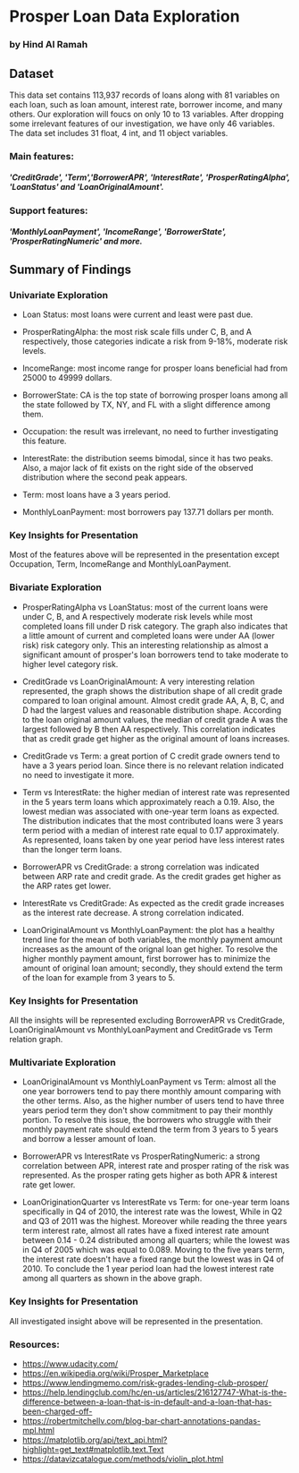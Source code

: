 # Prosper Loan Data Exploration
### by Hind Al Ramah


## Dataset

This data set contains 113,937 records of loans along with 81 variables on each loan, such as loan amount, interest rate, borrower income, and many others. Our exploration will foucs on only 10 to 13 variables. After dropping some irrelevant features of our investigation, we have only 46 variables. The data set includes 31 float, 4 int, and 11 object variables.

### Main features:
##### 'CreditGrade', 'Term','BorrowerAPR', 'InterestRate', 'ProsperRatingAlpha', 'LoanStatus' and 'LoanOriginalAmount'.

### Support features:
##### 'MonthlyLoanPayment', 'IncomeRange', 'BorrowerState', 'ProsperRatingNumeric' and more.
 
## Summary of Findings

### Univariate Exploration
- Loan Status: most loans were current and least were past due.

- ProsperRatingAlpha: the most risk scale fills under C, B, and A respectively, those categories indicate a risk from 9-18%, moderate risk levels.

- IncomeRange: most income range for prosper loans beneficial had from 25000 to 49999 dollars.

- BorrowerState: CA is the top state of borrowing prosper loans among all the state followed by TX, NY, and FL with a slight difference among them.

- Occupation: the result was irrelevant, no need to further investigating this feature.

- InterestRate: the distribution seems bimodal, since it has two peaks. Also, a major lack of fit exists on the right side of the observed distribution where the second peak appears.

- Term: most loans have a 3 years period.

- MonthlyLoanPayment: most borrowers pay 137.71 dollars per month.

### Key Insights for Presentation
Most of the features above will be represented in the presentation except Occupation, Term, IncomeRange and MonthlyLoanPayment. 

### Bivariate Exploration
- ProsperRatingAlpha vs LoanStatus: most of the current loans were under C, B, and A respectively moderate risk levels while most completed loans fill under D risk category. The graph also indicates that a little amount of current and completed loans were under AA (lower risk) risk category only. This an interesting relationship as almost a significant amount of prosper's loan borrowers tend to take moderate to higher level category risk.

- CreditGrade vs LoanOriginalAmount: A very interesting relation represented, the graph shows the distribution shape of all credit grade compared to loan original amount. Almost credit grade AA, A, B, C, and D had the largest values and reasonable distribution shape. According to the loan original amount values, the median of credit grade A was the largest followed by B then AA respectively. This correlation indicates that as credit grade get higher as the original amount of loans increases.

- CreditGrade vs Term: a great portion of C credit grade owners tend to have a 3 years period loan. Since there is no relevant relation indicated no need to investigate it more.

- Term vs InterestRate: the higher median of interest rate was represented in the 5 years term loans which approximately reach a 0.19. Also, the lowest median was associated with one-year term loans as expected. The distribution indicates that the most contributed loans were 3 years term period with a median of interest rate equal to 0.17 approximately. As represented, loans taken by one year period have less interest rates than the longer term loans.

- BorrowerAPR vs CreditGrade: a strong correlation was indicated between ARP rate and credit grade. As the credit grades get higher as the ARP rates get lower.

- InterestRate vs CreditGrade: As expected as the credit grade increases as the interest rate decrease. A strong correlation indicated.

- LoanOriginalAmount vs MonthlyLoanPayment: the plot has a healthy trend line for the mean of both variables, the monthly payment amount increases as the amount of the orignal loan get higher. To resolve the higher monthly payment amount, first borrower has to minimize the amount of original loan amount; secondly, they should extend the term of the loan for example from 3 years to 5.

### Key Insights for Presentation
All the insights will be represented excluding BorrowerAPR vs CreditGrade, LoanOriginalAmount vs MonthlyLoanPayment and CreditGrade vs Term relation graph.

### Multivariate Exploration

- LoanOriginalAmount vs MonthlyLoanPayment vs Term: almost all the one year borrowers tend to pay there monthly amount comparing with the other terms. Also, as the higher number of users tend to have three years period term they don't show commitment to pay their monthly portion. To resolve this issue, the borrowers who struggle with their monthly payment rate should extend the term from 3 years to 5 years and borrow a lesser amount of loan.

- BorrowerAPR vs InterestRate vs ProsperRatingNumeric: a strong correlation between APR, interest rate and prosper rating of the risk was represented. As the prosper rating gets higher as both APR & interest rate get lower.

- LoanOriginationQuarter vs InterestRate vs Term: for one-year term loans specifically in Q4 of 2010, the interest rate was the lowest, While in Q2 and Q3 of 2011 was the highest. Moreover while reading the three years term interest rate, almost all rates have a fixed interest rate amount between 0.14 - 0.24 distributed among all quarters; while the lowest was in Q4 of 2005 which was equal to 0.089. Moving to the five years term, the interest rate doesn't have a fixed range but the lowest was in Q4 of 2010. To conclude the 1 year period loan had the lowest interest rate among all quarters as shown in the above graph.

### Key Insights for Presentation
All investigated insight above will be represented in the presentation.


### Resources:
- https://www.udacity.com/
- https://en.wikipedia.org/wiki/Prosper_Marketplace
- https://www.lendingmemo.com/risk-grades-lending-club-prosper/
- https://help.lendingclub.com/hc/en-us/articles/216127747-What-is-the-difference-between-a-loan-that-is-in-default-and-a-loan-that-has-been-charged-off-
- https://robertmitchellv.com/blog-bar-chart-annotations-pandas-mpl.html
- https://matplotlib.org/api/text_api.html?highlight=get_text#matplotlib.text.Text
- https://datavizcatalogue.com/methods/violin_plot.html
